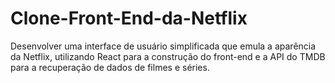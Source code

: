 # Clone-Front-End-da-Netflix
Desenvolver uma interface de usuário simplificada que emula a aparência da Netflix, utilizando React para a construção do front-end e a API do TMDB para a recuperação de dados de filmes e séries.
